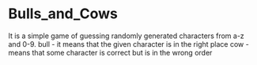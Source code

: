 # Bulls_and_Cows

It is a simple game of guessing randomly generated characters from a-z and 0-9.
bull - it means that the given character is in the right place
cow - means that some character is correct but is in the wrong order
